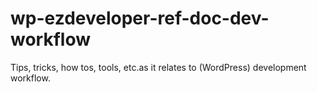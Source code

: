 # wp-ezdeveloper-ref-doc-dev-workflow
Tips, tricks, how tos, tools, etc.as it relates to (WordPress) development workflow. 
